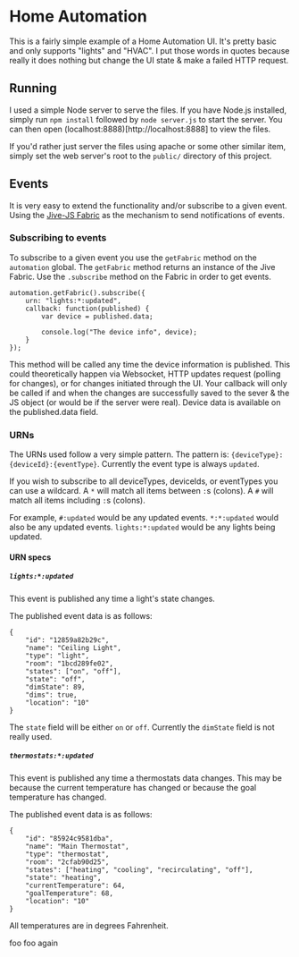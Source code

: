# Home Automation
This is a fairly simple example of a Home Automation UI. It's pretty basic and only supports "lights" and "HVAC". I put those words in quotes because really it does nothing but change the UI state & make a failed HTTP request.

## Running
I used a simple Node server to serve the files. If you have Node.js installed, simply run `npm install` followed by `node server.js` to start the server. You can then open (localhost:8888)[http://localhost:8888] to view the files.

If you'd rather just server the files using apache or some other similar item, simply set the web server's root to the `public/` directory of this project.

## Events
It is very easy to extend the functionality and/or subscribe to a given event. Using the [Jive-JS Fabric](https://github.com/jive/JiveJS-Commons/blob/master/docs/fabric.md) as the mechanism to send notifications of events.

### Subscribing to events
To subscribe to a given event you use the `getFabric` method on the `automation` global. The `getFabric` method returns an instance of the Jive Fabric. Use the `.subscribe` method on the Fabric in order to get events.

```
automation.getFabric().subscribe({
	urn: "lights:*:updated",
	callback: function(published) {
		var device = published.data;

		console.log("The device info", device);
	}
});
```

This method will be called any time the device information is published. This could theoretically happen via Websocket, HTTP updates request (polling for changes), or for changes initiated through the UI. Your callback will only be called if and when the changes are successfully saved to the sever & the JS object (or would be if the server were real). Device data is available on the published.data field.

### URNs
The URNs used follow a very simple pattern. The pattern is: `{deviceType}:{deviceId}:{eventType}`. Currently the event type is always `updated`.

If you wish to subscribe to all deviceTypes, deviceIds, or eventTypes you can use a wildcard. A `*` will match all items between `:`s (colons). A `#` will match all items including `:`s (colons).

For example, `#:updated` would be any updated events. `*:*:updated` would also be any updated events. `lights:*:updated` would be any lights being updated.

#### URN specs

##### `lights:*:updated`
This event is published any time a light's state changes.

The published event data is as follows:

```
{
	"id": "12859a82b29c",
	"name": "Ceiling Light",
	"type": "light",
	"room": "1bcd289fe02",
	"states": ["on", "off"],
	"state": "off",
	"dimState": 89,
	"dims": true,
	"location": "10"
}
```

The `state` field will be either `on` or `off`. Currently the `dimState` field is not really used.


##### `thermostats:*:updated`
This event is published any time a thermostats data changes. This may be because the current temperature has changed or because the goal temperature has changed.

The published event data is as follows:
```
{
	"id": "85924c9581dba",
	"name": "Main Thermostat",
	"type": "thermostat",
	"room": "2cfab90d25",
	"states": ["heating", "cooling", "recirculating", "off"],
	"state": "heating",
	"currentTemperature": 64,
	"goalTemperature": 68,
	"location": "10"
}
```

All temperatures are in degrees Fahrenheit.

foo foo again
